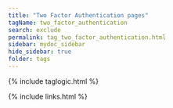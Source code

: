 ```yaml
---
title: "Two Factor Authentication pages"
tagName: two_factor_authentication
search: exclude
permalink: tag_two_factor_authentication.html
sidebar: mydoc_sidebar
hide_sidebar: true
folder: tags
---
```


{% include taglogic.html %}

{% include links.html %}
